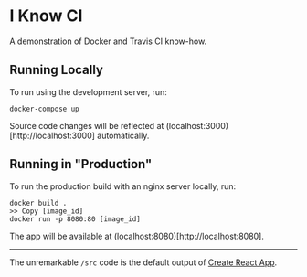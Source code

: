 # I Know CI

A demonstration of Docker and Travis CI know-how.

## Running Locally
To run using the development server, run:
```
docker-compose up
```
Source code changes will be reflected at (localhost:3000)[http://localhost:3000] automatically.

## Running in "Production"
To run the production build with an nginx server locally, run:
```
docker build .
>> Copy [image_id]
docker run -p 8080:80 [image_id]
```
The app will be available at (localhost:8080)[http://localhost:8080].

---

The unremarkable `/src` code is the default output of [Create React App](https://github.com/facebook/create-react-app).